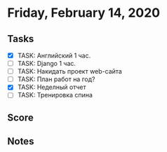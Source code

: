 # Friday, February 14, 2020

## Tasks
- [x] TASK: Английский 1 час.
- [ ] TASK: Django 1 час.
- [ ] TASK: Накидать проект web-сайта
- [ ] TASK: План работ на год? 
- [x] TASK: Неделный отчет
- [ ] TASK: Тренировка спина

## Score


## Notes

